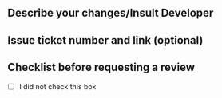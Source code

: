 ## Describe your changes/Insult Developer

## Issue ticket number and link (optional)

## Checklist before requesting a review
- [ ] I did not check this box
